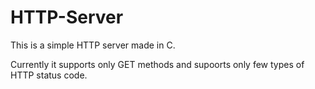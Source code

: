 # HTTP-Server
This is a simple HTTP server made in C.

Currently it supports only GET methods and supoorts only few types of HTTP status code.
